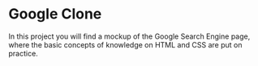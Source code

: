 # Google Clone

In this project you will find a mockup of the Google Search Engine page, where the basic concepts of knowledge on HTML and CSS are put on practice.